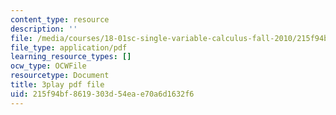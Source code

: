 ```yaml
---
content_type: resource
description: ''
file: /media/courses/18-01sc-single-variable-calculus-fall-2010/215f94bf8619303d54eae70a6d1632f6_C9luv3o6emw.pdf
file_type: application/pdf
learning_resource_types: []
ocw_type: OCWFile
resourcetype: Document
title: 3play pdf file
uid: 215f94bf-8619-303d-54ea-e70a6d1632f6
---
```

